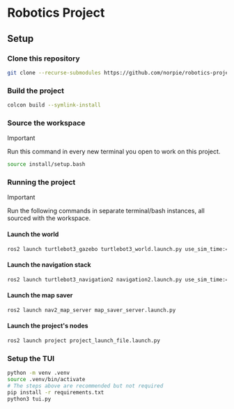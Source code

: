 # Robotics Project

## Setup

### Clone this repository

```bash
git clone --recurse-submodules https://github.com/norpie/robotics-project
```

### Build the project

```bash
colcon build --symlink-install
```

### Source the workspace

> [!IMPORTANT]
> Run this command in every new terminal you open to work on this project.

```bash
source install/setup.bash
```

### Running the project

> [!IMPORTANT]
> Run the following commands in separate terminal/bash instances, all sourced with the workspace.

#### Launch the world

```bash
ros2 launch turtlebot3_gazebo turtlebot3_world.launch.py use_sim_time:=True
```

#### Launch the navigation stack

```bash
ros2 launch turtlebot3_navigation2 navigation2.launch.py use_sim_time:=True
```

#### Launch the map saver

```bash
ros2 launch nav2_map_server map_saver_server.launch.py
```

#### Launch the project's nodes

```bash
ros2 launch project project_launch_file.launch.py
```

### Setup the TUI

```bash
python -m venv .venv
source .venv/bin/activate
# The steps above are recommended but not required
pip install -r requirements.txt
python3 tui.py
```
